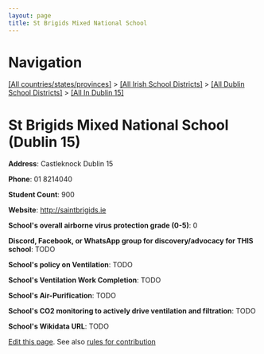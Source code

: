 ```yaml
---
layout: page
title: St Brigids Mixed National School
---
```

# Navigation

[[All countries/states/provinces]](../../../..) > [[All Irish School Districts]](../../..) > [[All Dublin School Districts]](../..) > [[All In Dublin 15]](..)

# St Brigids Mixed National School (Dublin 15)

**Address**: Castleknock Dublin 15

**Phone**: 01 8214040

**Student Count**: 900

**Website**: <http://saintbrigids.ie>

**School's overall airborne virus protection grade (0-5)**: 0

**Discord, Facebook, or WhatsApp group for discovery/advocacy for THIS school**: TODO

**School's policy on Ventilation**: TODO

**School's Ventilation Work Completion**: TODO

**School's Air-Purification**: TODO

**School's CO2 monitoring to actively drive ventilation and filtration**: TODO

**School's Wikidata URL**: TODO


[Edit this page](https://github.com/ventilate-schools/Ireland/edit/main/./Dublin_15/St_Brigids_Mixed_National_School.md). See also [rules for contribution](../../../contribution-rules/)